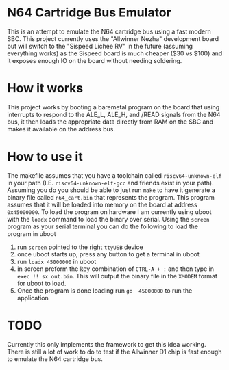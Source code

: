 # N64 Cartridge Bus Emulator
This is an attempt to emulate the N64 cartridge bus using a fast modern SBC.
This project currently uses the "Allwinner Nezha" development board but will switch
to the "Sispeed Lichee RV" in the future (assuming everything works) as the Sispeed board is much cheaper
($30 vs $100) and it exposes enough IO on the board without needing soldering.

# How it works
This project works by booting a baremetal program on the board that using interrupts to respond to the
ALE_L, ALE_H, and /READ signals from the N64 bus, it then loads the appropriate data directly from RAM on
the SBC and makes it available on the address bus.

# How to use it
The makefile assumes that you have a toolchain called `riscv64-unknown-elf` in your path 
(I.E. `riscv64-unknown-elf-gcc` and friends exist in your path). Assuming you do you should be able to just
run `make` to have it generate a binary file called `n64_cart.bin` that represents the program. This program
assumes that it will be loaded into memory on the board at address `0x45000000`. To load the program on hardware
I am currently using uboot with the `loadx`  command to load the binary over serial. Using the `screen` program
as your serial terminal you can do the following to load the program in uboot
1. run `screen` pointed to the right `ttyUSB` device
2. once uboot starts up, press any button to get a terminal in uboot
3. run `loadx 45000000` in uboot
4. in screen preform the key combination of `CTRL-A + :` and then type in `exec !! sx out.bin`. This
   will output the binary file in the `XMODEM` format for uboot to load.
5. Once the program is done loading run `go  45000000` to run the application

# TODO
Currently this only implements the framework to get this idea working. There is still a lot of work to do to
test if the Allwinner D1 chip is fast enough to emulate the N64 cartridge bus.

